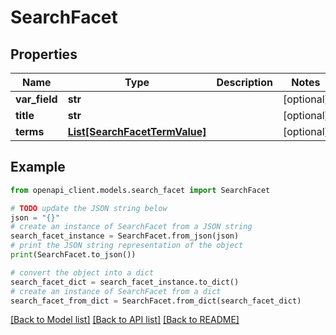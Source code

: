 # SearchFacet


## Properties

Name | Type | Description | Notes
------------ | ------------- | ------------- | -------------
**var_field** | **str** |  | [optional] 
**title** | **str** |  | [optional] 
**terms** | [**List[SearchFacetTermValue]**](SearchFacetTermValue.md) |  | [optional] 

## Example

```python
from openapi_client.models.search_facet import SearchFacet

# TODO update the JSON string below
json = "{}"
# create an instance of SearchFacet from a JSON string
search_facet_instance = SearchFacet.from_json(json)
# print the JSON string representation of the object
print(SearchFacet.to_json())

# convert the object into a dict
search_facet_dict = search_facet_instance.to_dict()
# create an instance of SearchFacet from a dict
search_facet_from_dict = SearchFacet.from_dict(search_facet_dict)
```
[[Back to Model list]](../README.md#documentation-for-models) [[Back to API list]](../README.md#documentation-for-api-endpoints) [[Back to README]](../README.md)


